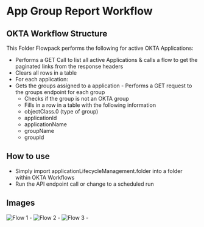 # App Group Report Workflow

## OKTA Workflow Structure

This Folder Flowpack performs the following for active OKTA Applications:


- Performs a GET Call to list all active Applications & calls a flow to get the paginated links from the response headers
 - Clears all rows in a table
  - For each application:
   - Gets the groups assigned to a application
    - Performs a GET request to the groups endpoint for each group
      - Checks if the group is not an OKTA group
       - Fills in a row in a table with the following information
        - objectClass.0 (type of group)
        - applicationId
        - applicationName
        - groupName
        - groupId 

## How to use

- Simply import applicationLifecycleManagement.folder into a folder within OKTA Workflows
- Run the API endpoint call or change to a scheduled run

## Images

![Flow 1 -]()
![Flow 2 -]()
![Flow 3 -]()